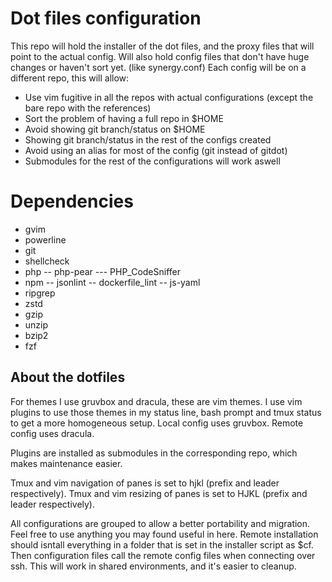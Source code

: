 # Dot files configuration

This repo will hold the installer of the dot files, and the proxy files that will point to the actual config.
Will also hold config files that don't have huge changes or haven't sort yet. (like synergy.conf)
Each config will be on a different repo, this will allow:

- Use vim fugitive in all the repos with actual configurations (except the bare repo with the references)
- Sort the problem of having a full repo in $HOME
- Avoid showing git branch/status on $HOME
- Showing git branch/status in the rest of the configs created
- Avoid using an alias for most of the config (git instead of gitdot)
- Submodules for the rest of the configurations will work aswell

# Dependencies

- gvim
- powerline
- git
- shellcheck
- php
-- php-pear
--- PHP_CodeSniffer
- npm
-- jsonlint
-- dockerfile_lint
-- js-yaml
- ripgrep 
- zstd
- gzip
- unzip
- bzip2
- fzf

## About the dotfiles

For themes I use gruvbox and dracula, these are vim themes.
I use vim plugins to use those themes in my status line, bash prompt and tmux status to get a more homogeneous setup.
Local config uses gruvbox.
Remote config uses dracula.

Plugins are installed as submodules in the corresponding repo, which makes maintenance easier.

Tmux and vim navigation of panes is set to hjkl (prefix and leader respectively).
Tmux and vim resizing of panes is set to HJKL (prefix and leader respectively).

All configurations are grouped to allow a better portability and migration.
Feel free to use anything you may found useful in here.
Remote installation should isntall everything in a folder that is set in the installer script as $cf.
Then configuration files call the remote config files when connecting over ssh.
This will work in shared environments, and it's easier to cleanup.
